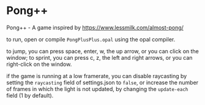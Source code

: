 # Pong++
Pong++ -  A game inspired by https://www.lessmilk.com/almost-pong/

to run, open or compile `PongPlusPlus.opal` using the opal compiler.

to jump, you can press space, enter, w, the up arrow, or you can click on the window;
to sprint, you can press c, z, the left and right arrows, or you can right-click on the window.

if the game is running at a low framerate, you can disable raycasting by setting the `raycasting` field of settings.json to `false`, 
or increase the number of frames in which the light is not updated, by changing the `update-each` field (1 by default).
